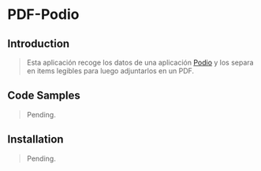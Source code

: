 # PDF-Podio

## Introduction

> Esta aplicación recoge los datos de una aplicación [Podio](https://podio.com) y los separa en items legibles para luego adjuntarlos en un PDF.

## Code Samples

> Pending.

## Installation

> Pending.
